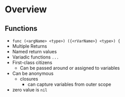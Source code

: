 # Overview

## Functions

- `func (<argName> <type>) ({<rVarName>} <type>) {`
- Multiple Returns
- Named return values
- Variadic functions `...`
- First-class citizens
  - Can be passed around or assigned to variables
- Can be anonymous
  - closures
    - can capture variables from outer scope
- zero value is `nil`
